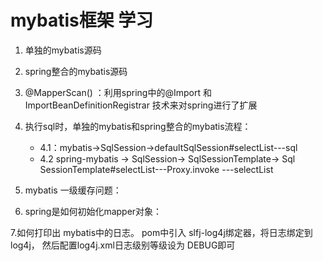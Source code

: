# mybatis框架 学习
1. 单独的mybatis源码
2. spring整合的mybatis源码
3. @MapperScan() ：利用spring中的@Import 和ImportBeanDefinitionRegistrar
技术来对spring进行了扩展
4. 执行sql时，单独的mybatis和spring整合的mybatis流程：
    - 4.1：mybatis->SqlSession->defaultSqlSession#selectList---sql
    - 4.2 spring-mybatis -> SqlSession-> SqlSessionTemplate-> Sql
    SessionTemplate#selectList---Proxy.invoke ---selectList
5. mybatis 一级缓存问题：

6. spring是如何初始化mapper对象：

7.如何打印出 mybatis中的日志。 pom中引入 slfj-log4j绑定器，将日志绑定到log4j，
然后配置log4j.xml日志级别等级设为 DEBUG即可
    